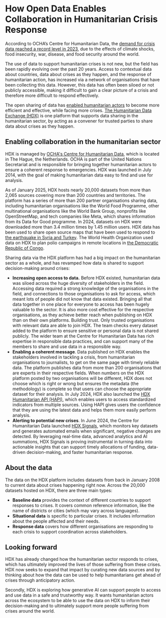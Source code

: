 # How Open Data Enables Collaboration in Humanitarian Crisis Response
According to OCHA’s Centre for Humanitarian Data, the [demand for crisis data reached a record level in 2023](https://centre.humdata.org/the-state-of-open-humanitarian-data-2024/), due to the effects of climate shocks, food insecurity, war, disease, and food security around the world.  

The use of data to support humanitarian crises is not new, but the field has been rapidly evolving over the past 20 years. Access to contextual data about countries, data about crises as they happen, and the response of humanitarian action, has increased via a network of organisations that have been collecting this data. However, this data has often been siloed or not publicly accessible, making it difficult to gain a clear picture of a crisis and therefore more difficult to respond effectively. 

The open sharing of data has [enabled humanitarian actors](https://pacscenter.stanford.edu/wp-content/uploads/2017/08/humanitarian_data_ecosystem.pdf) to become more efficient and effective, while facing more crises. [The Humanitarian Data Exchange (HDX)](https://data.humdata.org/) is one platform that supports data sharing in the humanitarian sector, by acting as a convener for trusted parties to share data about crises as they happen.

## Enabling collaboration in the humanitarian sector
HDX is managed by [OCHA's Centre for Humanitarian Data](https://centre.humdata.org/), which is located in The Hague, the Netherlands. OCHA is part of the United Nations Secretariat and is responsible for bringing together humanitarian actors to ensure a coherent response to emergencies. HDX was launched in July 2014, with the goal of making humanitarian data easy to find and use for analysis. 

As of January 2025, HDX hosts nearly 20,000 datasets from more than 2,065 sources covering more than 200 countries and territories. The platform has a series of more than 200 partner organisations sharing data, including humanitarian organisations like the World Food Programme, other multinational organisations like the World Bank Group, nonprofits like OpenStreetMap, and tech companies like Meta, which shares information from its Data for Good programme. In 2024, datasets on HDX were downloaded more than 3.4 million times by 1.45 million users. HDX data has been used to share open source maps that have been used to respond to [the earthquake in Syria and Turkey](https://opensource.com/article/23/3/open-source-open-data-humanitarian-response). The World Health Organization used data on HDX to plan polio campaigns in remote locations in [the Democratic Republic of Congo](https://centre.humdata.org/ochas-partnership-with-meta-helps-find-people-in-need/).

Sharing data via the HDX platform has had a big impact on the humanitarian sector as a whole, and has revamped how data is shared to support decision-making around crises:

* **Increasing open access to data.** Before HDX existed, humanitarian data was siloed across the huge diversity of stakeholders in the field. Accessing data required a strong knowledge of the organisations in the field, and connections to those organisations to ask for access, which meant lots of people did not know that data existed. Bringing all that data together in one place for everyone to access has been hugely valuable to the sector. It is also more cost effective for the respective organisations, as they achieve better reach when publishing on HDX than on their own platforms. 
Building trust. Only trusted organisations with relevant data are able to join HDX. The team checks every dataset added to the platform to ensure sensitive or personal data is not shared publicly. The wider team at the Centre for Humanitarian Data has rich expertise in responsible data practices, and can support many of the members to share and use data in a responsible way.
* **Enabling a coherent message**. Data published on HDX enables the stakeholders involved in tackling a crisis, from humanitarian organisations to journalists, to get on the same page with timely reliable data. The platform publishes data from more than 200 organisations that are experts in their respective fields. When numbers on the HDX platform posted by two organisations will be different, HDX does not choose which is right or wrong but ensures the metadata (the methodology) is complete so that users can choose the appropriate dataset for their analysis. In July 2024, HDX also launched the [HDX Humanitarian API (HAPI)](https://data.humdata.org/hapi), which enables users to access standardized indicators from multiple sources. Using HAPI gives users the confidence that they are using the latest data and helps them more easily perform analysis.
* **Alerting to potential new crises**. In June 2024, the Centre for Humanitarian Data launched [HDX Signals](https://data.humdata.org/signals), which monitors key datasets and generates automated emails when significant, negative changes are detected. By leveraging real-time data, advanced analytics and AI summations, HDX Signals is proving instrumental in turning data into actionable insights that can support timely allocations of funding, data-driven decision-making, and faster humanitarian response. 

## About the data
The data on the HDX platform includes datasets from back in January 2008 to current data about crises happening right now. Across the 20,000 datasets hosted on HDX, there are three main types:
* **Baseline data** provides the context of different countries to support responses to crises. It covers common reference information, like the name of districts or cities (which may vary across languages).
* **Situational data** is specific to particular crises. It includes information about the people affected and their needs. 
* **Response data** covers how different organisations are responding to each crisis to support coordination across stakeholders.

## Looking forward
HDX has already changed how the humanitarian sector responds to crises, which has ultimately improved the lives of those suffering from these crises. HDX now seeks to expand that impact by curating new data sources and by thinking about how the data can be used to help humanitarians get ahead of crises through anticipatory action.

Secondly, HDX is exploring how generative AI can support people to access and use data in a safe and trustworthy way. It wants humanitarian actors across the ecosystem to be able to use the data on HDX to inform their decision-making and to ultimately support more people suffering from crises around the world.
